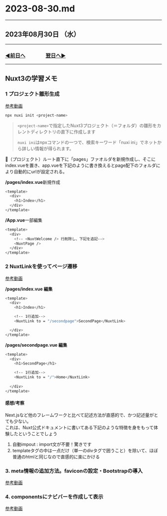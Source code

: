 # 2023-08-30.md

---

## 2023年08月30日 （水）

---

### [◀️前日へ](https://github.com/yuasys/chatty-journal/blob/main/2023/08/2023-08-29.md)&emsp;&emsp;&emsp;&emsp;[翌日へ▶️](https://github.com/yuasys/chatty-journal/blob/main/2023/08/2023-08-31.md)

---

## Nuxt3の学習メモ

### 1 プロジェクト雛形生成

[参考動画](https://youtu.be/Ewo0Vp_Ix2c?si=xYAZcn5trDmbfGmE)

```bash
npx nuxi init <project-name>
```

> ```<project-name>```で指定したNuxt3プロジェクト（＝フォルダ）の雛形をカレントディレクトリの直下に作成します
>
> `nuxi ini`はnpxコマンドの一つで、検索キーワード「nuxi ini」でネットから詳しい情報が得られます。
>

📌（プロジェクト）ルート直下に「pages」ファオルダを新規作成し、そこにindex.vueを置き、app.vueを下記のように書き換えるとpage配下のフォルダにより自動的にurlが設定される。  

<b>/pages/index.vue</b>新規作成

```bash
<template>
  <div>
    <h1>Index</h1>
  </div>
</template>
```

<b>/App.vue</b>一部編集

```bash
<template>
  <div>
    <!-- <NuxtWelcome /> 行削除し、下記を追記-->
    <NuxtPage />
  </div>
</template>
```

### 2 NuxtLinkを使ってページ遷移

[参考動画](https://youtu.be/BC9jNx62tM4?si=HCuJqITMQsTrVBXqzz)

<b>/pages/index.vue 編集</b>

```bash
<template>
  <div>
    <h1>Index</h1>

    <!-- 1行追加-->
    <NuxtLink to = "/secondpage">SecondPage</NuxtLink>

  </div>
</template>
```

<b>/pages/secondpage.vue 編集</b>

```bash
<template>
  <div>
    <h1>SecondPage</h1>

    <!-- 1行追加-->
    <NuxtLink to = "/">Home</NuxtLink>
    
  </div>
</template>
```

#### 感想/考察

Next.jsなど他のフレームワークと比べて記述方法が直感的で、かつ記述量がとても少ない。  
これは、Nuxt公式ドキュメントに書いてある下記のような特徴を身をもって体験したということでしょう

1. 自動impout : import文が不要！驚きです
2. templateタグの中は一点だけ（単一のdivタグで囲うこと）を除いて、ほぼ普通のhtmlと同じなので直感的に楽にかける

### 3. meta情報の追加方法。faviconの設定・Bootstrapの導入

[参考動画](https://youtu.be/P2T92HV_gcw?si=OAyd4gJ29Rd5j1W3)

### 4. componentsにナビバーを作成して表示

[参考動画](https://youtu.be/5kyKDF8m51U?si=-Fw0x11xiF0pj8Od)
